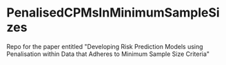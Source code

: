 # PenalisedCPMsInMinimumSampleSizes
Repo for the paper entitled "Developing Risk Prediction Models using Penalisation within Data that Adheres to Minimum Sample Size Criteria"
